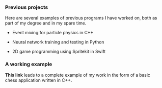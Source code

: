 ### Previous projects
Here are several examples of previous programs I have worked on, both as part of my degree and in my spare time.

- Event mixing for particle physics in C++

- Neural network training and testing in Python

- 2D game programming using Spritekit in Swift

### A working example
__This link__ leads to a complete example of my work in the form of a basic chess application written in C++.

